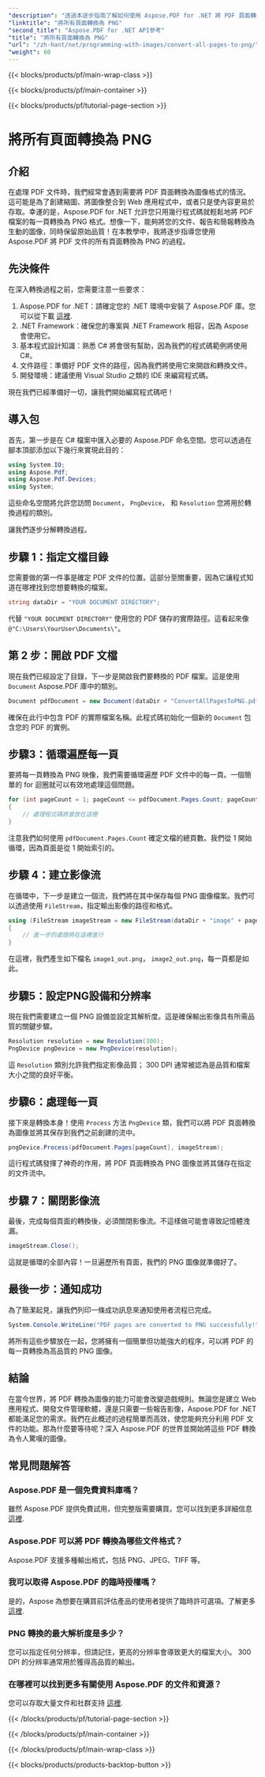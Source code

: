 ```yaml
---
"description": "透過本逐步指南了解如何使用 Aspose.PDF for .NET 將 PDF 頁面轉換為 PNG。非常適合開發人員和愛好者。"
"linktitle": "將所有頁面轉換為 PNG"
"second_title": "Aspose.PDF for .NET API參考"
"title": "將所有頁面轉換為 PNG"
"url": "/zh-hant/net/programming-with-images/convert-all-pages-to-png/"
"weight": 60
---
```


{{< blocks/products/pf/main-wrap-class >}}

{{< blocks/products/pf/main-container >}}

{{< blocks/products/pf/tutorial-page-section >}}

# 將所有頁面轉換為 PNG

## 介紹

在處理 PDF 文件時，我們經常會遇到需要將 PDF 頁面轉換為圖像格式的情況。這可能是為了創建縮圖、將圖像整合到 Web 應用程式中，或者只是使內容更易於存取。幸運的是，Aspose.PDF for .NET 允許您只用幾行程式碼就輕鬆地將 PDF 檔案的每一頁轉換為 PNG 格式。想像一下，能夠將您的文件、報告和簡報轉換為生動的圖像，同時保留原始品質！在本教學中，我將逐步指導您使用 Aspose.PDF 將 PDF 文件的所有頁面轉換為 PNG 的過程。 

## 先決條件

在深入轉換過程之前，您需要注意一些要求：

1. Aspose.PDF for .NET：請確定您的 .NET 環境中安裝了 Aspose.PDF 庫。您可以從下載 [這裡](https://releases。aspose.com/pdf/net/).
2. .NET Framework：確保您的專案與 .NET Framework 相容，因為 Aspose 會使用它。
3. 基本程式設計知識：熟悉 C# 將會很有幫助，因為我們的程式碼範例將使用 C#。
4. 文件路徑：準備好 PDF 文件的路徑，因為我們將使用它來開啟和轉換文件。
5. 開發環境：建議使用 Visual Studio 之類的 IDE 來編寫程式碼。 

現在我們已經準備好一切，讓我們開始編寫程式碼吧！

## 導入包

首先，第一步是在 C# 檔案中匯入必要的 Aspose.PDF 命名空間。您可以透過在腳本頂部添加以下幾行來實現此目的：

```csharp
using System.IO;
using Aspose.Pdf;
using Aspose.Pdf.Devices;
using System;
```

這些命名空間將允許您訪問 `Document`， `PngDevice`， 和 `Resolution` 您將用於轉換過程的類別。

讓我們逐步分解轉換過程。

## 步驟 1：指定文檔目錄

您需要做的第一件事是確定 PDF 文件的位置。這部分至關重要，因為它讓程式知道在哪裡找到您想要轉換的檔案。

```csharp
string dataDir = "YOUR DOCUMENT DIRECTORY";
```

代替 `"YOUR DOCUMENT DIRECTORY"` 使用您的 PDF 儲存的實際路徑。這看起來像 `@"C:\Users\YourUser\Documents\"`。

## 第 2 步：開啟 PDF 文檔

現在我們已經設定了目錄，下一步是開啟我們要轉換的 PDF 檔案。這是使用 `Document` Aspose.PDF 庫中的類別。

```csharp
Document pdfDocument = new Document(dataDir + "ConvertAllPagesToPNG.pdf");
```

確保在此行中包含 PDF 的實際檔案名稱。此程式碼初始化一個新的 `Document` 包含您的 PDF 的實例。

## 步驟3：循環遍歷每一頁

要將每一頁轉換為 PNG 映像，我們需要循環遍歷 PDF 文件中的每一頁。一個簡單的 for 迴圈就可以有效地處理這個問題。

```csharp
for (int pageCount = 1; pageCount <= pdfDocument.Pages.Count; pageCount++)
{
    // 處理程式碼將會放在這裡
}
```

注意我們如何使用 `pdfDocument.Pages.Count` 確定文檔的總頁數。我們從 1 開始循環，因為頁面是從 1 開始索引的。

## 步驟 4：建立影像流

在循環中，下一步是建立一個流，我們將在其中保存每個 PNG 圖像檔案。我們可以透過使用 `FileStream`，指定輸出影像的路徑和格式。

```csharp
using (FileStream imageStream = new FileStream(dataDir + "image" + pageCount + "_out.png", FileMode.Create))
{
    // 進一步的處理將在這裡進行
}
```

在這裡，我們產生如下檔名 `image1_out.png`， `image2_out.png`，每一頁都是如此。

## 步驟5：設定PNG設備和分辨率

現在我們需要建立一個 PNG 設備並設定其解析度。這是確保輸出影像具有所需品質的關鍵步驟。

```csharp
Resolution resolution = new Resolution(300);
PngDevice pngDevice = new PngDevice(resolution);
```

這 `Resolution` 類別允許我們指定影像品質； 300 DPI 通常被認為是品質和檔案大小之間的良好平衡。

## 步驟6：處理每一頁

接下來是轉換本身！使用 `Process` 方法 `PngDevice` 類，我們可以將 PDF 頁面轉換為圖像並將其保存到我們之前創建的流中。

```csharp
pngDevice.Process(pdfDocument.Pages[pageCount], imageStream);
```

這行程式碼發揮了神奇的作用，將 PDF 頁面轉換為 PNG 圖像並將其儲存在指定的文件流中。

## 步驟 7：關閉影像流

最後，完成每個頁面的轉換後，必須關閉影像流。不這樣做可能會導致記憶體洩漏。

```csharp
imageStream.Close();
```

這就是循環的全部內容！一旦遍歷所有頁面，我們的 PNG 圖像就準備好了。

## 最後一步：通知成功

為了簡潔起見，讓我們列印一條成功訊息來通知使用者流程已完成。

```csharp
System.Console.WriteLine("PDF pages are converted to PNG successfully!");
```

將所有這些步驟放在一起，您將擁有一個簡單但功能強大的程序，可以將 PDF 的每一頁轉換為高品質的 PNG 圖像。

## 結論

在當今世界，將 PDF 轉換為圖像的能力可能會改變遊戲規則。無論您是建立 Web 應用程式、開發文件管理軟體，還是只需要一些報告影像，Aspose.PDF for .NET 都能滿足您的需求。我們在此概述的過程簡單而高效，使您能夠充分利用 PDF 文件的功能。那為什麼要等待呢？深入 Aspose.PDF 的世界並開始將這些 PDF 轉換為令人驚嘆的圖像。

## 常見問題解答

### Aspose.PDF 是一個免費資料庫嗎？
雖然 Aspose.PDF 提供免費試用，但完整版需要購買。您可以找到更多詳細信息 [這裡](https://purchase。aspose.com/buy).

### Aspose.PDF 可以將 PDF 轉換為哪些文件格式？
Aspose.PDF 支援多種輸出格式，包括 PNG、JPEG、TIFF 等。

### 我可以取得 Aspose.PDF 的臨時授權嗎？
是的，Aspose 為想要在購買前評估產品的使用者提供了臨時許可選項。了解更多 [這裡](https://purchase。aspose.com/temporary-license/).

### PNG 轉換的最大解析度是多少？
您可以指定任何分辨率，但請記住，更高的分辨率會導致更大的檔案大小。 300 DPI 的分辨率通常用於獲得高品質的輸出。

### 在哪裡可以找到更多有關使用 Aspose.PDF 的文件和資源？
您可以存取大量文件和社群支持 [這裡](https://reference。aspose.com/pdf/net/).

{{< /blocks/products/pf/tutorial-page-section >}}

{{< /blocks/products/pf/main-container >}}

{{< /blocks/products/pf/main-wrap-class >}}

{{< blocks/products/products-backtop-button >}}
